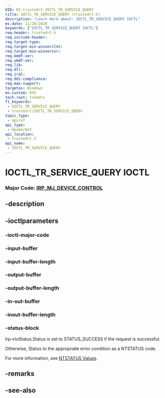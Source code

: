 ```yaml
---
UID: NI:trustedrt.IOCTL_TR_SERVICE_QUERY
title: IOCTL_TR_SERVICE_QUERY (trustedrt.h)
description: "Learn more about: IOCTL_TR_SERVICE_QUERY IOCTL"
ms.date: 11/20/2020
keywords: ["IOCTL_TR_SERVICE_QUERY IOCTL"]
req.header: trustedrt.h
req.include-header: 
req.target-type: 
req.target-min-winverclnt: 
req.target-min-winversvr: 
req.kmdf-ver: 
req.umdf-ver: 
req.lib: 
req.dll: 
req.irql: 
req.ddi-compliance: 
req.max-support: 
targetos: Windows
ms.custom: RS5
tech.root: treedrv
f1_keywords:
 - IOCTL_TR_SERVICE_QUERY
 - trustedrt/IOCTL_TR_SERVICE_QUERY
topic_type:
 - apiref
api_type:
 - HeaderDef
api_location:
 - trustedrt.h
api_name:
 - IOCTL_TR_SERVICE_QUERY
---
```


# IOCTL_TR_SERVICE_QUERY IOCTL

### Major Code:  [IRP_MJ_DEVICE_CONTROL](/windows-hardware/drivers/kernel/irp-mj-device-control)

## -description

## -ioctlparameters

### -ioctl-major-code

### -input-buffer

### -input-buffer-length

### -output-buffer

### -output-buffer-length

### -in-out-buffer

### -inout-buffer-length

### -status-block

Irp->IoStatus.Status is set to STATUS_SUCCESS if the request is successful.

Otherwise, Status to the appropriate error condition as a NTSTATUS code.

For more information, see [NTSTATUS Values](/windows-hardware/drivers/kernel/using-ntstatus-values).

## -remarks

## -see-also
